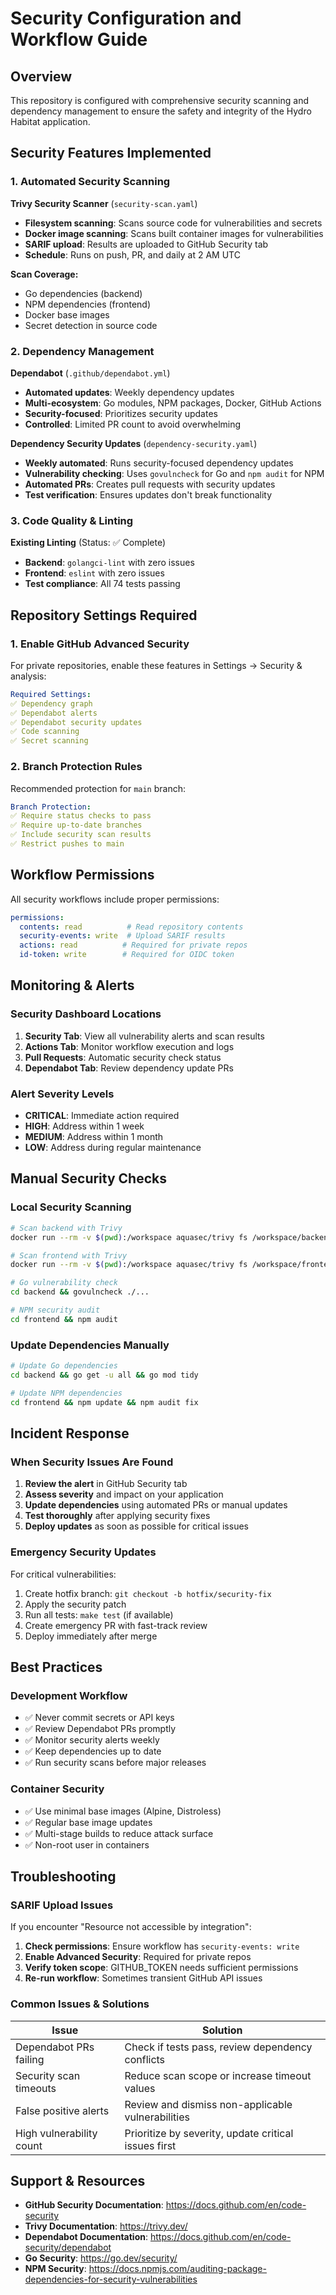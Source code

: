 # Security Configuration and Workflow Guide

## Overview

This repository is configured with comprehensive security scanning and dependency management to ensure the safety and integrity of the Hydro Habitat application.

## Security Features Implemented

### 1. Automated Security Scanning

**Trivy Security Scanner** (`security-scan.yaml`)
- **Filesystem scanning**: Scans source code for vulnerabilities and secrets
- **Docker image scanning**: Scans built container images for vulnerabilities
- **SARIF upload**: Results are uploaded to GitHub Security tab
- **Schedule**: Runs on push, PR, and daily at 2 AM UTC

**Scan Coverage:**
- Go dependencies (backend)
- NPM dependencies (frontend)
- Docker base images
- Secret detection in source code

### 2. Dependency Management

**Dependabot** (`.github/dependabot.yml`)
- **Automated updates**: Weekly dependency updates
- **Multi-ecosystem**: Go modules, NPM packages, Docker, GitHub Actions
- **Security-focused**: Prioritizes security updates
- **Controlled**: Limited PR count to avoid overwhelming

**Dependency Security Updates** (`dependency-security.yaml`)
- **Weekly automated**: Runs security-focused dependency updates
- **Vulnerability checking**: Uses `govulncheck` for Go and `npm audit` for NPM
- **Automated PRs**: Creates pull requests with security updates
- **Test verification**: Ensures updates don't break functionality

### 3. Code Quality & Linting

**Existing Linting** (Status: ✅ Complete)
- **Backend**: `golangci-lint` with zero issues
- **Frontend**: `eslint` with zero issues
- **Test compliance**: All 74 tests passing

## Repository Settings Required

### 1. Enable GitHub Advanced Security

For private repositories, enable these features in Settings → Security & analysis:

```yaml
Required Settings:
✅ Dependency graph
✅ Dependabot alerts
✅ Dependabot security updates
✅ Code scanning
✅ Secret scanning
```

### 2. Branch Protection Rules

Recommended protection for `main` branch:

```yaml
Branch Protection:
✅ Require status checks to pass
✅ Require up-to-date branches
✅ Include security scan results
✅ Restrict pushes to main
```

## Workflow Permissions

All security workflows include proper permissions:

```yaml
permissions:
  contents: read          # Read repository contents
  security-events: write  # Upload SARIF results
  actions: read          # Required for private repos
  id-token: write        # Required for OIDC token
```

## Monitoring & Alerts

### Security Dashboard Locations

1. **Security Tab**: View all vulnerability alerts and scan results
2. **Actions Tab**: Monitor workflow execution and logs
3. **Pull Requests**: Automatic security check status
4. **Dependabot Tab**: Review dependency update PRs

### Alert Severity Levels

- **CRITICAL**: Immediate action required
- **HIGH**: Address within 1 week
- **MEDIUM**: Address within 1 month
- **LOW**: Address during regular maintenance

## Manual Security Checks

### Local Security Scanning

```bash
# Scan backend with Trivy
docker run --rm -v $(pwd):/workspace aquasec/trivy fs /workspace/backend

# Scan frontend with Trivy
docker run --rm -v $(pwd):/workspace aquasec/trivy fs /workspace/frontend

# Go vulnerability check
cd backend && govulncheck ./...

# NPM security audit
cd frontend && npm audit
```

### Update Dependencies Manually

```bash
# Update Go dependencies
cd backend && go get -u all && go mod tidy

# Update NPM dependencies
cd frontend && npm update && npm audit fix
```

## Incident Response

### When Security Issues Are Found

1. **Review the alert** in GitHub Security tab
2. **Assess severity** and impact on your application
3. **Update dependencies** using automated PRs or manual updates
4. **Test thoroughly** after applying security fixes
5. **Deploy updates** as soon as possible for critical issues

### Emergency Security Updates

For critical vulnerabilities:

1. Create hotfix branch: `git checkout -b hotfix/security-fix`
2. Apply the security patch
3. Run all tests: `make test` (if available)
4. Create emergency PR with fast-track review
5. Deploy immediately after merge

## Best Practices

### Development Workflow

- ✅ Never commit secrets or API keys
- ✅ Review Dependabot PRs promptly
- ✅ Monitor security alerts weekly
- ✅ Keep dependencies up to date
- ✅ Run security scans before major releases

### Container Security

- ✅ Use minimal base images (Alpine, Distroless)
- ✅ Regular base image updates
- ✅ Multi-stage builds to reduce attack surface
- ✅ Non-root user in containers

## Troubleshooting

### SARIF Upload Issues

If you encounter "Resource not accessible by integration":

1. **Check permissions**: Ensure workflow has `security-events: write`
2. **Enable Advanced Security**: Required for private repos
3. **Verify token scope**: GITHUB_TOKEN needs sufficient permissions
4. **Re-run workflow**: Sometimes transient GitHub API issues

### Common Issues & Solutions

| Issue | Solution |
|-------|----------|
| Dependabot PRs failing | Check if tests pass, review dependency conflicts |
| Security scan timeouts | Reduce scan scope or increase timeout values |
| False positive alerts | Review and dismiss non-applicable vulnerabilities |
| High vulnerability count | Prioritize by severity, update critical issues first |

## Support & Resources

- **GitHub Security Documentation**: https://docs.github.com/en/code-security
- **Trivy Documentation**: https://trivy.dev/
- **Dependabot Documentation**: https://docs.github.com/en/code-security/dependabot
- **Go Security**: https://go.dev/security/
- **NPM Security**: https://docs.npmjs.com/auditing-package-dependencies-for-security-vulnerabilities
